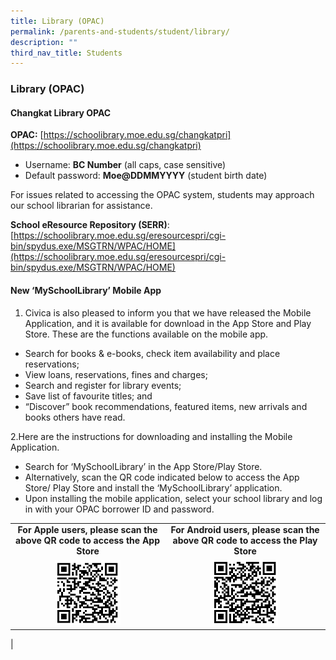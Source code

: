 ```yaml
---
title: Library (OPAC)
permalink: /parents-and-students/student/library/
description: ""
third_nav_title: Students
---
```

### **Library (OPAC)**
#### **Changkat Library OPAC**
**OPAC:** [https://schoolibrary.moe.edu.sg/changkatpri](https://schoolibrary.moe.edu.sg/changkatpri)

*   Username: **BC Number** (all caps, case sensitive)
*   Default password: **Moe@DDMMYYYY** (student birth date)

For issues related to accessing the OPAC system, students may approach our school librarian for assistance.

**School eResource Repository (SERR)**:<br>
[https://schoolibrary.moe.edu.sg/eresourcespri/cgi-bin/spydus.exe/MSGTRN/WPAC/HOME](https://schoolibrary.moe.edu.sg/eresourcespri/cgi-bin/spydus.exe/MSGTRN/WPAC/HOME)

#### **New ‘MySchoolLibrary’ Mobile App**
1.  Civica is also pleased to inform you that we have released the Mobile Application, and it is available for download in the App Store and Play Store. These are the functions available on the mobile app.
*   Search for books & e-books, check item availability and place reservations;
*   View loans, reservations, fines and charges;
*   Search and register for library events;
*   Save list of favourite titles; and
*   “Discover” book recommendations, featured items, new arrivals and books others have read.

2.Here are the instructions for downloading and installing the Mobile Application.
*   Search for ‘MySchoolLibrary’ in the App Store/Play Store.
*   Alternatively, scan the QR code indicated below to access the App Store/ Play Store and install the ‘MySchoolLibrary’ application.
*   Upon installing the mobile application, select your school library and log in with your OPAC borrower ID and password.

|  |  |
|:---:|:---:|
| **For Apple users, please scan the above QR code to access the App Store** | **For Android users, please scan the above QR code to access the Play Store** |
| <img src="/images/Student/Library/apple.png" style="width:45%"> | <img src="/images/Student/Library/ANDROID.png" style="width:43%"> |
|